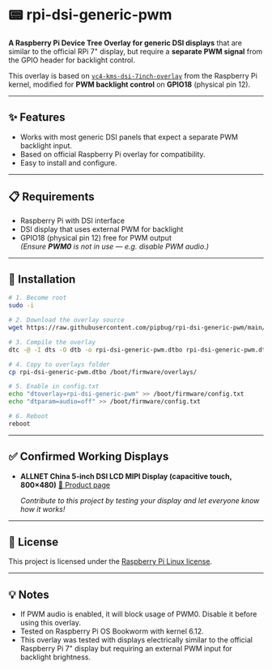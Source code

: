 # 📟 rpi-dsi-generic-pwm

**A Raspberry Pi Device Tree Overlay for generic DSI displays** that are similar to the official RPi 7" display, but require a **separate PWM signal** from the GPIO header for backlight control.

This overlay is based on [`vc4-kms-dsi-7inch-overlay`](https://github.com/raspberrypi/linux) from the Raspberry Pi kernel, modified for **PWM backlight control** on **GPIO18** (physical pin 12).

---

## ✨ Features
- Works with most generic DSI panels that expect a separate PWM backlight input.
- Based on official Raspberry Pi overlay for compatibility.
- Easy to install and configure.

---

## 📋 Requirements
- Raspberry Pi with DSI interface
- DSI display that uses external PWM for backlight
- GPIO18 (physical pin 12) free for PWM output  
  _(Ensure **PWM0** is not in use — e.g. disable PWM audio.)_

---

## 🚀 Installation

```bash
# 1. Become root
sudo -i

# 2. Download the overlay source
wget https://raw.githubusercontent.com/pipbug/rpi-dsi-generic-pwm/main/rpi-dsi-generic-pwm.dts

# 3. Compile the overlay
dtc -@ -I dts -O dtb -o rpi-dsi-generic-pwm.dtbo rpi-dsi-generic-pwm.dts

# 4. Copy to overlays folder
cp rpi-dsi-generic-pwm.dtbo /boot/firmware/overlays/

# 5. Enable in config.txt
echo "dtoverlay=rpi-dsi-generic-pwm" >> /boot/firmware/config.txt
echo "dtparam=audio=off" >> /boot/firmware/config.txt

# 6. Reboot
reboot
```

---

## ✅ Confirmed Working Displays

* **ALLNET China 5-inch DSI LCD MIPI Display (capacitive touch, 800×480)**
  [🔗 Product page](https://shop.allnetchina.cn/products/5inch-dsi-lcd-mipi-display-with-capacitive-touch-screen)

  _Contribute to this project by testing your display and let everyone know how it works!_

---

## 📜 License

This project is licensed under the [Raspberry Pi Linux license](https://github.com/raspberrypi/linux/blob/rpi-6.12.y/COPYING).

---

## 💡 Notes

* If PWM audio is enabled, it will block usage of PWM0. Disable it before using this overlay.
* Tested on Raspberry Pi OS Bookworm with kernel 6.12.
* This overlay was tested with displays electrically similar to the official Raspberry Pi 7" display but requiring an external PWM input for backlight brightness.
